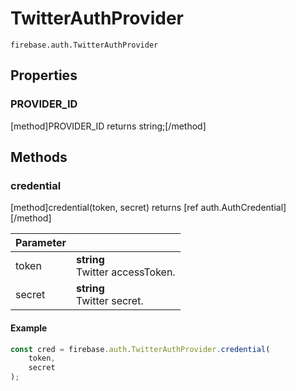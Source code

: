 # TwitterAuthProvider

```
firebase.auth.TwitterAuthProvider
```

## Properties

### PROVIDER_ID
[method]PROVIDER_ID returns string;[/method]

## Methods

### credential
[method]credential(token, secret) returns [ref auth.AuthCredential][/method]

| Parameter |         |
| --------- | ------- |
| token  | **string** <br /> Twitter accessToken. |
| secret  | **string** <br /> Twitter secret. |

#### Example

```js
const cred = firebase.auth.TwitterAuthProvider.credential(
    token,
    secret
);
```
